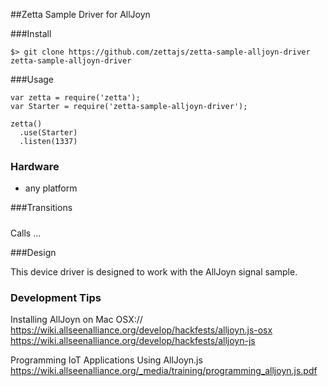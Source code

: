 ##Zetta Sample Driver for AllJoyn

###Install

```
$> git clone https://github.com/zettajs/zetta-sample-alljoyn-driver zetta-sample-alljoyn-driver
```

###Usage

```
var zetta = require('zetta');
var Starter = require('zetta-sample-alljoyn-driver');

zetta()
  .use(Starter)
  .listen(1337)
```

### Hardware

* any platform

###Transitions

#####

Calls ...

###Design

This device driver is designed to work with the AllJoyn signal sample.

### Development Tips

Installing AllJoyn on  Mac OSX://
https://wiki.allseenalliance.org/develop/hackfests/alljoyn.js-osx
https://wiki.allseenalliance.org/develop/hackfests/alljoyn-js

Programming IoT Applications Using AllJoyn.js
https://wiki.allseenalliance.org/_media/training/programming_alljoyn.js.pdf